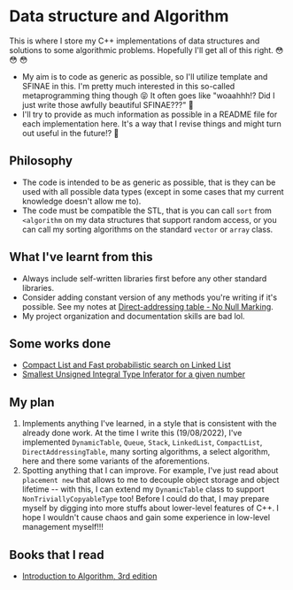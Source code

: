# Data structure and Algorithm
This is where I store my C++ implementations of data structures and solutions to some algorithmic problems. Hopefully I'll get all of this right. &#128563; &#128563; &#128563; 

* My aim is to code as generic as possible, so I'll utilize template and SFINAE in this. I'm pretty much interested in this so-called metaprogramming thing though &#128541; It often goes like "woaahhh!? Did I just write those awfully beautiful SFINAE???" &#129325;
* I'll try to provide as much information as possible in a README file for each implementation here. It's a way that I revise things and might turn out useful in the future!? &#129488;

## Philosophy
* The code is intended to be as generic as possible, that is they can be used with all possible data types (except in some cases that my current knowledge doesn't allow me to).
* The code must be compatible the STL, that is you can call `sort` from `<algorithm` on my data structures that support random access, or you can call my sorting algorithms on the standard `vector` or `array` class.

## What I've learnt from this
* Always include self-written libraries first before any other standard libraries.
* Consider adding constant version of any methods you're writing if it's possible. See my notes at [Direct-addressing table - No Null Marking](https://github.com/HuyDNA/DSA/tree/main/Data%20structures/Direct-addressing%20table).
* My project organization and documentation skills are bad lol.

## Some works done
* [Compact List and Fast probabilistic search on Linked List](https://github.com/HuyDNA/DSA/tree/main/Data%20structures/Linked%20list/Compact%20list)
* [Smallest Unsigned Integral Type Inferator for a given number](https://github.com/HuyDNA/DSA/tree/main/CppUtilities/Unsigned%20Integral%20Inferator)

## My plan
1. Implements anything I've learned, in a style that is consistent with the already done work. At the time I write this (19/08/2022), I've implemented `DynamicTable`, `Queue`, `Stack`, `LinkedList`, `CompactList`, `DirectAddressingTable`, many sorting algorithms, a select algorithm, here and there some variants of the aforementions.
2. Spotting anything that I can improve. For example, I've just read about `placement new` that allows to me to decouple object storage and object lifetime -- with this, I can extend my `DynamicTable` class to support `NonTriviallyCopyableType` too! Before I could do that, I may prepare myself by digging into more stuffs about lower-level features of C++. I hope I wouldn't cause chaos and gain some experience in low-level management myself!!! 

## Books that I read
* [Introduction to Algorithm, 3rd edition](https://www.amazon.com/Introduction-Algorithms-3rd-MIT-Press/dp/0262033844) 
